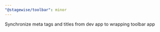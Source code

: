 ```yaml
---
"@stagewise/toolbar": minor
---
```


Synchronize meta tags and titles from dev app to wrapping toolbar app
